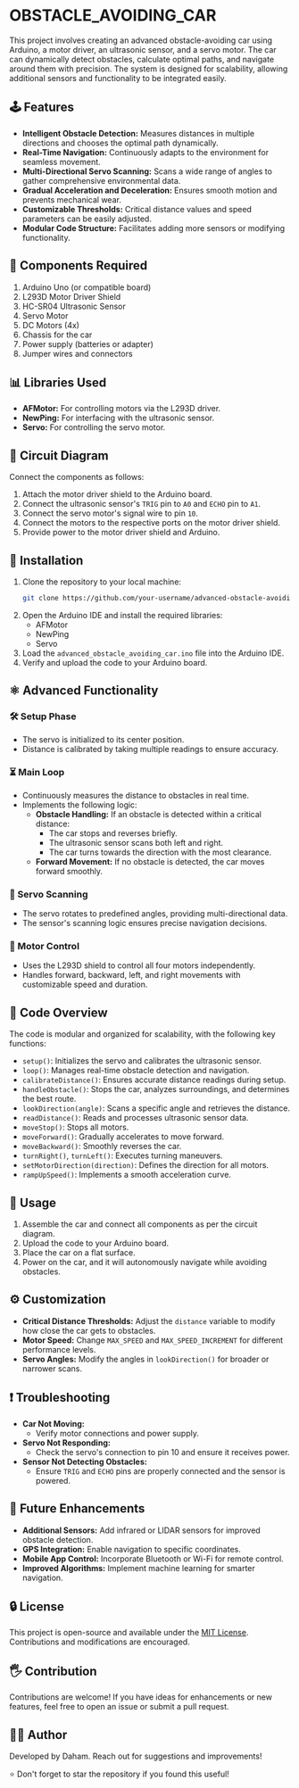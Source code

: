 # OBSTACLE_AVOIDING_CAR
This project involves creating an advanced obstacle-avoiding car using Arduino, a motor driver, an ultrasonic sensor, and a servo motor. The car can dynamically detect obstacles, calculate optimal paths, and navigate around them with precision. The system is designed for scalability, allowing additional sensors and functionality to be integrated easily.

## 🕹️ Features
- **Intelligent Obstacle Detection:** Measures distances in multiple directions and chooses the optimal path dynamically.
- **Real-Time Navigation:** Continuously adapts to the environment for seamless movement.
- **Multi-Directional Servo Scanning:** Scans a wide range of angles to gather comprehensive environmental data.
- **Gradual Acceleration and Deceleration:** Ensures smooth motion and prevents mechanical wear.
- **Customizable Thresholds:** Critical distance values and speed parameters can be easily adjusted.
- **Modular Code Structure:** Facilitates adding more sensors or modifying functionality.

## 🔧 Components Required
1. Arduino Uno (or compatible board)
2. L293D Motor Driver Shield
3. HC-SR04 Ultrasonic Sensor
4. Servo Motor
5. DC Motors (4x)
6. Chassis for the car
7. Power supply (batteries or adapter)
8. Jumper wires and connectors

## 📊 Libraries Used
- **AFMotor:** For controlling motors via the L293D driver.
- **NewPing:** For interfacing with the ultrasonic sensor.
- **Servo:** For controlling the servo motor.

## 🔌 Circuit Diagram
Connect the components as follows:
1. Attach the motor driver shield to the Arduino board.
2. Connect the ultrasonic sensor's `TRIG` pin to `A0` and `ECHO` pin to `A1`.
3. Connect the servo motor's signal wire to pin `10`.
4. Connect the motors to the respective ports on the motor driver shield.
5. Provide power to the motor driver shield and Arduino.

## 🔄 Installation
1. Clone the repository to your local machine:
   ```bash
   git clone https://github.com/your-username/advanced-obstacle-avoiding-car.git
   ```
2. Open the Arduino IDE and install the required libraries:
   - AFMotor
   - NewPing
   - Servo
3. Load the `advanced_obstacle_avoiding_car.ino` file into the Arduino IDE.
4. Verify and upload the code to your Arduino board.

## ⚛️ Advanced Functionality
### 🛠️ Setup Phase
- The servo is initialized to its center position.
- Distance is calibrated by taking multiple readings to ensure accuracy.

### ⏳ Main Loop
- Continuously measures the distance to obstacles in real time.
- Implements the following logic:
  - **Obstacle Handling:** If an obstacle is detected within a critical distance:
    - The car stops and reverses briefly.
    - The ultrasonic sensor scans both left and right.
    - The car turns towards the direction with the most clearance.
  - **Forward Movement:** If no obstacle is detected, the car moves forward smoothly.

### 🔄 Servo Scanning
- The servo rotates to predefined angles, providing multi-directional data.
- The sensor's scanning logic ensures precise navigation decisions.

### 🚗 Motor Control
- Uses the L293D shield to control all four motors independently.
- Handles forward, backward, left, and right movements with customizable speed and duration.

## 📂 Code Overview
The code is modular and organized for scalability, with the following key functions:
- `setup()`: Initializes the servo and calibrates the ultrasonic sensor.
- `loop()`: Manages real-time obstacle detection and navigation.
- `calibrateDistance()`: Ensures accurate distance readings during setup.
- `handleObstacle()`: Stops the car, analyzes surroundings, and determines the best route.
- `lookDirection(angle)`: Scans a specific angle and retrieves the distance.
- `readDistance()`: Reads and processes ultrasonic sensor data.
- `moveStop()`: Stops all motors.
- `moveForward()`: Gradually accelerates to move forward.
- `moveBackward()`: Smoothly reverses the car.
- `turnRight()`, `turnLeft()`: Executes turning maneuvers.
- `setMotorDirection(direction)`: Defines the direction for all motors.
- `rampUpSpeed()`: Implements a smooth acceleration curve.

## 🚀 Usage
1. Assemble the car and connect all components as per the circuit diagram.
2. Upload the code to your Arduino board.
3. Place the car on a flat surface.
4. Power on the car, and it will autonomously navigate while avoiding obstacles.

## ⚙️ Customization
- **Critical Distance Thresholds:** Adjust the `distance` variable to modify how close the car gets to obstacles.
- **Motor Speed:** Change `MAX_SPEED` and `MAX_SPEED_INCREMENT` for different performance levels.
- **Servo Angles:** Modify the angles in `lookDirection()` for broader or narrower scans.

## ❗ Troubleshooting
- **Car Not Moving:**
  - Verify motor connections and power supply.
- **Servo Not Responding:**
  - Check the servo's connection to pin 10 and ensure it receives power.
- **Sensor Not Detecting Obstacles:**
  - Ensure `TRIG` and `ECHO` pins are properly connected and the sensor is powered.

## 🎯 Future Enhancements
- **Additional Sensors:** Add infrared or LIDAR sensors for improved obstacle detection.
- **GPS Integration:** Enable navigation to specific coordinates.
- **Mobile App Control:** Incorporate Bluetooth or Wi-Fi for remote control.
- **Improved Algorithms:** Implement machine learning for smarter navigation.

## 🔒 License
This project is open-source and available under the [MIT License](LICENSE). Contributions and modifications are encouraged.

## 🖐️ Contribution
Contributions are welcome! If you have ideas for enhancements or new features, feel free to open an issue or submit a pull request.

## 👨‍💻 Author        
Developed by Daham. Reach out for suggestions and improvements! 

⭐ Don't forget to star the repository if you found this useful!



